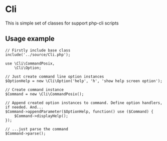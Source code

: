 Cli
=============
This is simple set of classes for support php-cli scripts

Usage example
-------
    // Firstly include base class
    include('../source/Cli.php');

    use \Cli\CommandPosix,
        \Cli\Option;

    // Just create command line option instances
    $OptionHelp = new \Cli\Option('help', 'h', 'show help screen option');

    // Create command instance
    $Command = new \Cli\CommandPosix();

    // Append created option instances to command. Define option handlers, if needed. And...
    $Command->appendParameter($OptionHelp, function() use ($Command) {
        $Command->displayHelp();
    });

    // ...just parse the command
    $Command->parse();

